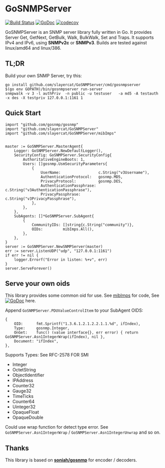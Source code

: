 GoSNMPServer
======
[![Build Status](https://travis-ci.org/slayercat/GoSNMPServer.svg?branch=master)](https://travis-ci.org/slayercat/GoSNMPServer)
[![GoDoc](https://godoc.org/github.com/slayercat/GoSNMPServer?status.png)](https://godoc.org/github.com/slayercat/GoSNMPServer)
[![codecov](https://codecov.io/gh/slayercat/GoSNMPServer/branch/master/graph/badge.svg)](https://codecov.io/gh/slayercat/GoSNMPServer)

GoSNMPServer is an SNMP server library fully written in Go. It provides Server Get,
GetNext, GetBulk, Walk, BulkWalk, Set and Traps. It supports IPv4 and
IPv6, using __SNMPv2c__ or __SNMPv3__. Builds are tested against
linux/amd64 and linux/386.

TL;DR
-----
Build your own SNMP Server, try this:
```shell
go install github.com/slayercat/GoSNMPServer/cmd/gosnmpserver
$(go env GOPATH)/bin/gosnmpserver run-server
snmpwalk -v 3 -l authPriv  -n public -u testuser   -a md5 -A testauth -x des -X testpriv 127.0.0.1:1161 1
```

Quick Start
-----
```golang
import "github.com/gosnmp/gosnmp"
import "github.com/slayercat/GoSNMPServer"
import "github.com/slayercat/GoSNMPServer/mibImps"
```

```golang

master := GoSNMPServer.MasterAgent{
    Logger: GoSNMPServer.NewDefaultLogger(),
    SecurityConfig: GoSNMPServer.SecurityConfig{
        AuthoritativeEngineBoots: 1,
        Users: []gosnmp.UsmSecurityParameters{
            {
                UserName:                 c.String("v3Username"),
                AuthenticationProtocol:   gosnmp.MD5,
                PrivacyProtocol:          gosnmp.DES,
                AuthenticationPassphrase: c.String("v3AuthenticationPassphrase"),
                PrivacyPassphrase:        c.String("v3PrivacyPassphrase"),
            },
        },
    },
    SubAgents: []*GoSNMPServer.SubAgent{
        {
            CommunityIDs: []string{c.String("community")},
            OIDs:         mibImps.All(),
        },
    },
}
server := GoSNMPServer.NewSNMPServer(master)
err := server.ListenUDP("udp", "127.0.0.1:1161")
if err != nil {
    logger.Errorf("Error in listen: %+v", err)
}
server.ServeForever()
```


Serve your own oids
-----
This library provides some common oid for use. See [mibImps](https://github.com/slayercat/GoSNMPServer/tree/master/mibImps) for code, See [![GoDoc](https://godoc.org/github.com/slayercat/GoSNMPServe/mibImpsr?status.png)](https://godoc.org/github.com/slayercat/GoSNMPServer/mibImps) here.


Append `GoSNMPServer.PDUValueControlItem` to your SubAgent OIDS:
```golang
{
    OID:      fmt.Sprintf("1.3.6.1.2.1.2.2.1.1.%d", ifIndex),
    Type:     gosnmp.Integer,
    OnGet:    func() (value interface{}, err error) { return GoSNMPServer.Asn1IntegerWrap(ifIndex), nil },
    Document: "ifIndex",
},
```
Supports Types:  See RFC-2578 FOR SMI
- Integer
- OctetString
- ObjectIdentifier
- IPAddress
- Counter32
- Gauge32
- TimeTicks
- Counter64
- Uinteger32
- OpaqueFloat
- OpaqueDouble

Could use wrap function for detect type error. See `GoSNMPServer.Asn1IntegerWrap` / `GoSNMPServer.Asn1IntegerUnwrap` and so on.

Thanks
-----
This library is based on **[soniah/gosnmp](https://github.com/soniah/gosnmp)** for encoder / decoders. 
